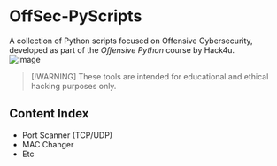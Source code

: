 # OffSec-PyScripts
A collection of Python scripts focused on Offensive Cybersecurity, developed as part of the *Offensive Python* course by Hack4u.<br>
![image](https://github.com/user-attachments/assets/7e714a2c-e41e-4841-b26d-2d63c9ecb618)<br>

> [!WARNING] These tools are intended for educational and ethical hacking purposes only.

## Content Index
- Port Scanner (TCP/UDP)
- MAC Changer
- Etc

